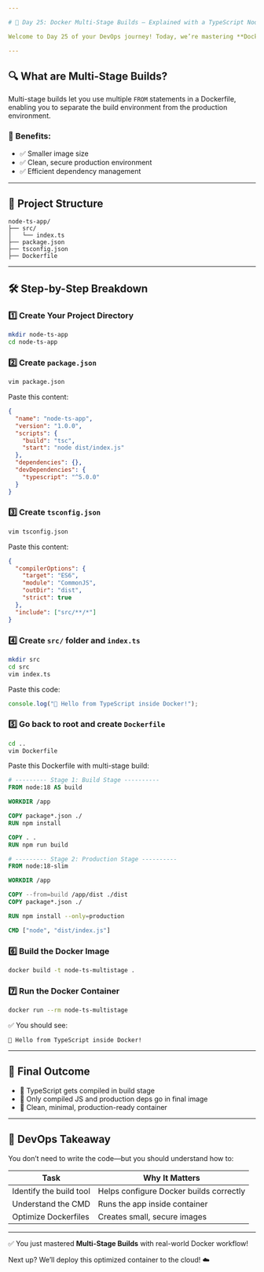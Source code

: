 ```yaml
---

# 🚀 Day 25: Docker Multi-Stage Builds – Explained with a TypeScript Node.js App

Welcome to Day 25 of your DevOps journey! Today, we’re mastering **Docker Multi-Stage Builds** by building a clean and efficient image for a TypeScript-based Node.js app.

---
```


## 🔍 What are Multi-Stage Builds?

Multi-stage builds let you use multiple `FROM` statements in a Dockerfile, enabling you to separate the build environment from the production environment.

### 🎯 Benefits:

- ✅ Smaller image size
- ✅ Clean, secure production environment
- ✅ Efficient dependency management

---

## 📁 Project Structure

```
node-ts-app/
├── src/
│   └── index.ts
├── package.json
├── tsconfig.json
├── Dockerfile
```

---

## 🛠 Step-by-Step Breakdown

### 1️⃣ Create Your Project Directory

```bash
mkdir node-ts-app
cd node-ts-app
```

### 2️⃣ Create `package.json`

```bash
vim package.json
```

Paste this content:

```json
{
  "name": "node-ts-app",
  "version": "1.0.0",
  "scripts": {
    "build": "tsc",
    "start": "node dist/index.js"
  },
  "dependencies": {},
  "devDependencies": {
    "typescript": "^5.0.0"
  }
}
```

### 3️⃣ Create `tsconfig.json`

```bash
vim tsconfig.json
```

Paste this content:

```json
{
  "compilerOptions": {
    "target": "ES6",
    "module": "CommonJS",
    "outDir": "dist",
    "strict": true
  },
  "include": ["src/**/*"]
}
```

### 4️⃣ Create `src/` folder and `index.ts`

```bash
mkdir src
cd src
vim index.ts
```

Paste this code:

```ts
console.log("🚀 Hello from TypeScript inside Docker!");
```

### 5️⃣ Go back to root and create `Dockerfile`

```bash
cd ..
vim Dockerfile
```

Paste this Dockerfile with multi-stage build:

```Dockerfile
# --------- Stage 1: Build Stage ----------
FROM node:18 AS build

WORKDIR /app

COPY package*.json ./
RUN npm install

COPY . .
RUN npm run build

# --------- Stage 2: Production Stage ----------
FROM node:18-slim

WORKDIR /app

COPY --from=build /app/dist ./dist
COPY package*.json ./

RUN npm install --only=production

CMD ["node", "dist/index.js"]
```

### 6️⃣ Build the Docker Image

```bash
docker build -t node-ts-multistage .
```

### 7️⃣ Run the Docker Container

```bash
docker run --rm node-ts-multistage
```

✅ You should see:

```
🚀 Hello from TypeScript inside Docker!
```

---

## 📌 Final Outcome

- 🎯 TypeScript gets compiled in build stage
- 🎯 Only compiled JS and production deps go in final image
- 🎯 Clean, minimal, production-ready container

---

## 🧠 DevOps Takeaway

You don’t need to write the code—but you should understand how to:

| Task                    | Why It Matters                          |
| ----------------------- | --------------------------------------- |
| Identify the build tool | Helps configure Docker builds correctly |
| Understand the CMD      | Runs the app inside container           |
| Optimize Dockerfiles    | Creates small, secure images            |

---

✅ You just mastered **Multi-Stage Builds** with real-world Docker workflow!

Next up? We’ll deploy this optimized container to the cloud! ☁️
